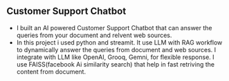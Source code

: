## Customer Support Chatbot
* I built an AI powered Customer Support Chatbot that can answer the queries from your document and relvent web sources.
* In this project i used python and streamit. It use LLM with RAG workflow to dynamically answer the queries from document and web sources. I integrate with LLM like OpenAI, Grooq, Gemni, for flexible response. I use FAISS(facebook Ai similarity search) that help in fast retriving the content from document.
